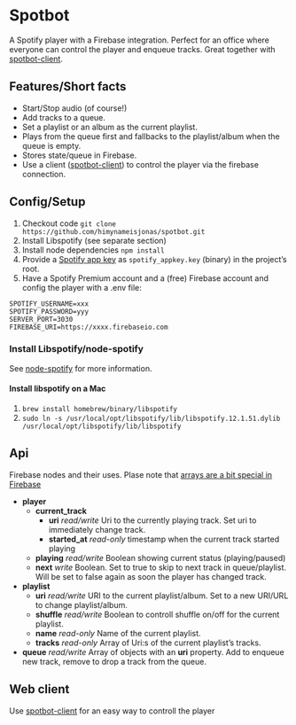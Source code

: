 # Spotbot
A Spotify player with a Firebase integration. Perfect for an office where everyone can control the player and enqueue tracks. Great together with [spotbot-client](https://github.com/himynameisjonas/spotbot-client).

## Features/Short facts
* Start/Stop audio (of course!)
* Add tracks to a queue.
* Set a playlist or an album as the current playlist.
* Plays from the queue first and fallbacks to the playlist/album when the queue is empty.
* Stores state/queue in Firebase.
* Use a client ([spotbot-client](https://github.com/himynameisjonas/spotbot-client)) to control the player via the firebase connection.


## Config/Setup
1. Checkout code `git clone https://github.com/himynameisjonas/spotbot.git`
2. Install Libspotify (see separate section)
3. Install node dependencies `npm install`
4. Provide a [Spotify app key](https://devaccount.spotify.com/my-account/keys/) as `spotify_appkey.key` (binary) in the project’s root.
5. Have a Spotify Premium account and a (free) Firebase account and config the player with a .env file:
```
SPOTIFY_USERNAME=xxx
SPOTIFY_PASSWORD=yyy
SERVER_PORT=3030
FIREBASE_URI=https://xxxx.firebaseio.com
```

### Install Libspotify/node-spotify
See [node-spotify](https://github.com/FrontierPsychiatrist/node-spotify/blob/v0.7.0/README.md) for more information.

#### Install libspotify on a Mac
1. `brew install homebrew/binary/libspotify`
2. `sudo ln -s /usr/local/opt/libspotify/lib/libspotify.12.1.51.dylib /usr/local/opt/libspotify/lib/libspotify`

## Api
Firebase nodes and their uses. Plase note that [arrays are a bit special in Firebase](https://www.firebase.com/blog/2014-04-28-best-practices-arrays-in-firebase.html)

- **player**
  - **current_track**
    - **uri** _read/write_ Uri to the currently playing track. Set uri to immediately change track.
    - **started_at** _read-only_ timestamp when the current track started playing
  - **playing** _read/write_ Boolean showing current status (playing/paused)
  - **next** _write_ Boolean. Set to true to skip to next track in queue/playlist. Will be set to false again as soon the player has changed track.
- **playlist**
  - **uri** _read/write_ URI to the current playlist/album. Set to a new URI/URL to change playlist/album.
  - **shuffle** _read/write_ Boolean to controll shuffle on/off for the current playlist.
  - **name** _read-only_ Name of the current playlist.
  - **tracks** _read-only_ Array of Uri:s of the current playlist’s tracks.
- **queue** _read/write_ Array of objects with an **uri** property. Add to enqueue new track, remove to drop a track from the queue.

## Web client
Use [spotbot-client](https://github.com/himynameisjonas/spotbot-client) for an easy way to controll the player
